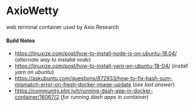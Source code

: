 # AxioWetty
web terminal container used by Axio Research

#### Build Notes

* https://linuxize.com/post/how-to-install-node-js-on-ubuntu-18.04/ (_alternate way to instalal node_)
* https://linuxize.com/post/how-to-install-yarn-on-ubuntu-18-04/ (_install yarn on ubuntu_)
* https://askubuntu.com/questions/872933/how-to-fix-hash-sum-mismatch-error-on-fresh-docker-image-update (_see last answer_)
* https://community.plot.ly/t/running-dash-app-in-docker-container/16067/2 (_for running dash apps in container_)
